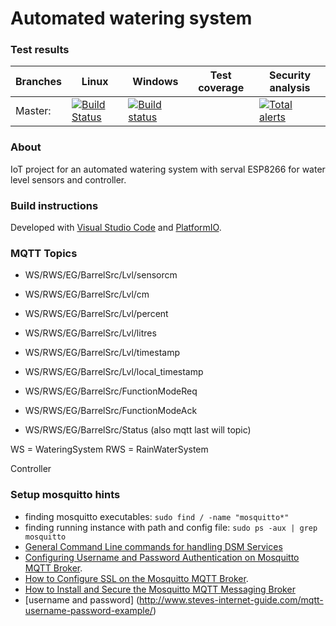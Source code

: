 # Automated watering system

### Test results

Branches  | Linux | Windows | Test coverage | Security analysis |
----------|-------|---------|---------------|-------------------|
Master:   | [![Build Status](https://travis-ci.com/m7b/SmartSensor.svg?branch=master)](https://travis-ci.com/m7b/SmartSensor) | [![Build status](https://ci.appveyor.com/api/projects/status/f4np60o1tfdux3ha?svg=true)](https://ci.appveyor.com/project/m7b/smartsensor) |   | [![Total alerts](https://img.shields.io/lgtm/alerts/g/m7b/SmartSensor.svg?logo=lgtm&logoWidth=18)](https://lgtm.com/projects/g/m7b/SmartSensor/alerts/)


### About

IoT project for an automated watering system with serval ESP8266 for water level sensors and controller.

### Build instructions

Developed with [Visual Studio Code](https://code.visualstudio.com) and [PlatformIO](https://platformio.org).

### MQTT Topics

 - WS/RWS/EG/BarrelSrc/Lvl/sensorcm
 - WS/RWS/EG/BarrelSrc/Lvl/cm
 - WS/RWS/EG/BarrelSrc/Lvl/percent
 - WS/RWS/EG/BarrelSrc/Lvl/litres
 - WS/RWS/EG/BarrelSrc/Lvl/timestamp
 - WS/RWS/EG/BarrelSrc/Lvl/local_timestamp

 - WS/RWS/EG/BarrelSrc/FunctionModeReq
 - WS/RWS/EG/BarrelSrc/FunctionModeAck

 - WS/RWS/EG/BarrelSrc/Status (also mqtt last will topic)
 
 WS = WateringSystem
 RWS = RainWaterSystem
 
Controller

### Setup mosquitto hints

- finding mosquitto executables: `sudo find / -name "mosquitto*"`
- finding running instance with path and config file: `sudo ps -aux | grep mosquitto`
- [General Command Line commands for handling DSM Services](https://tech.setepontos.com/2018/03/25/control-synology-dsm-services-via-terminal-ssh/)
- [Configuring Username and Password Authentication on Mosquitto MQTT Broker](https://www.youtube.com/watch?v=IenXQvOcj54).
- [How to Configure SSL on the Mosquitto MQTT Broker](https://www.youtube.com/watch?v=f3f4h7q6x5g).
- [How to Install and Secure the Mosquitto MQTT Messaging Broker](https://www.digitalocean.com/community/tutorials/how-to-install-and-secure-the-mosquitto-mqtt-messaging-broker-on-ubuntu-18-04-quickstart)
- [username and password] (http://www.steves-internet-guide.com/mqtt-username-password-example/)


